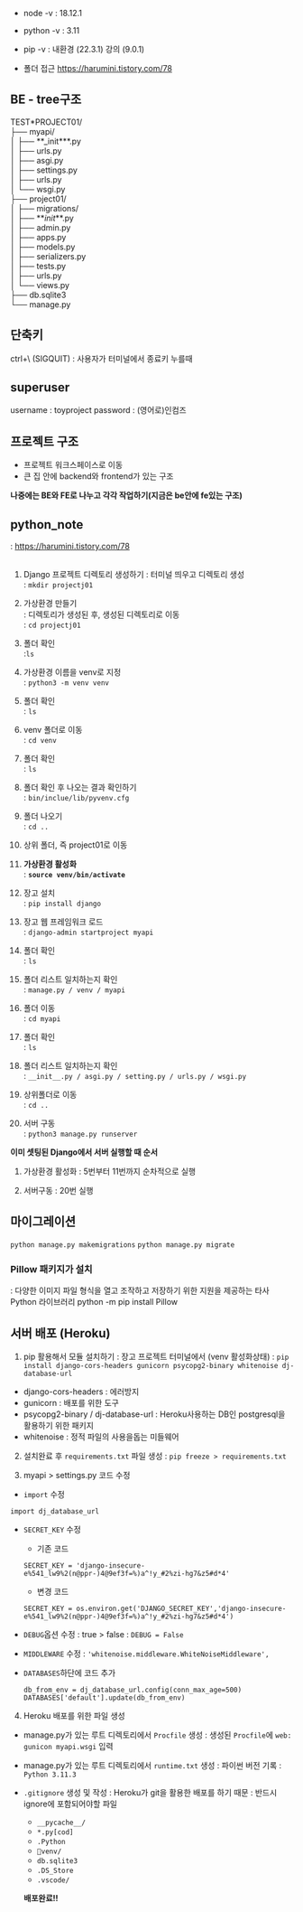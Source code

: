 - node -v : 18.12.1
- python -v : 3.11
- pip -v : 내환경 (22.3.1) 강의 (9.0.1)

- 폴더 접근
  https://harumini.tistory.com/78

## BE - tree구조

TEST\*PROJECT01/  
├── myapi/  
│ ├── \*\*\_init**\*.py  
│ ├── urls.py  
│ ├── asgi.py  
│ ├── settings.py  
│ ├── urls.py  
│ └── wsgi.py  
├── project01/  
│ ├── migrations/  
│ ├── **_init_\*\*.py  
│ ├── admin.py  
│ ├── apps.py  
│ ├── models.py  
│ ├── serializers.py  
│ ├── tests.py  
│ ├── urls.py  
│ └── views.py  
├── db.sqlite3  
└── manage.py

## 단축키

ctrl+\ (SIGQUIT) : 사용자가 터미널에서 종료키 누를때

## superuser

username : toyproject
password : (영어로)인컴즈

## 프로젝트 구조

- 프로젝트 워크스페이스로 이동
- 큰 집 안에 backend와 frontend가 있는 구조

**나중에는 BE와 FE로 나누고 각각 작업하기(지금은 be안에 fe있는 구조)**

## python_note

: https://harumini.tistory.com/78 <br>
<br>

1. Django 프로젝트 디렉토리 생성하기
   : 터미널 띄우고 디렉토리 생성  
   : `mkdir projectj01`

2. 가상환경 만들기 <br>
   : 디렉토리가 생성된 후, 생성된 디렉토리로 이동 <br>
   : `cd projectj01`

3. 폴더 확인  
   :`ls`
   <br>
4. 가상환경 이름을 venv로 지정  
   : `python3 -m venv venv`

5. 폴더 확인  
   : `ls`
6. venv 폴더로 이동  
   : `cd venv`

7. 폴더 확인  
   : `ls`

8. 폴더 확인 후 나오는 결과 확인하기  
   : `bin/inclue/lib/pyvenv.cfg`

9. 폴더 나오기  
   : `cd ..`

10. 상위 폴더, 즉 project01로 이동

11. **가상환경 활성화**  
    : **`source venv/bin/activate`**

12. 장고 설치  
    : `pip install django`
13. 장고 웹 프레임워크 로드  
    : `django-admin startproject myapi`
14. 폴더 확인  
    : `ls`
15. 폴더 리스트 일치하는지 확인  
    : `manage.py / venv / myapi`
16. 폴더 이동  
    : `cd myapi`
17. 폴더 확인  
    : `ls`
18. 폴더 리스트 일치하는지 확인  
    : `__init__.py / asgi.py / setting.py / urls.py / wsgi.py`
19. 상위폴더로 이동  
    : `cd ..`
20. 서버 구동  
    : `python3 manage.py runserver`

**이미 셋팅된 Django에서 서버 실행할 때 순서**

1. 가상환경 활성화
   : 5번부터 11번까지 순차적으로 실행

2. 서버구동
   : 20번 실행

## 마이그레이션

`python manage.py makemigrations`
`python manage.py migrate`

### Pillow 패키지가 설치

: 다양한 이미지 파일 형식을 열고 조작하고 저장하기 위한 지원을 제공하는 타사 Python 라이브러리
python -m pip install Pillow

## 서버 배포 (Heroku)

1. pip 활용해서 모듈 설치하기
   : 장고 프로젝트 터미널에서 (venv 활성화상태)
   : `pip install django-cors-headers gunicorn psycopg2-binary whitenoise dj-database-url`

- django-cors-headers : 에러방지
- gunicorn : 배포를 위한 도구
- psycopg2-binary / dj-database-url : Heroku사용하는 DB인 postgresql을 활용하기 위한 패키지
- whitenoise : 정적 파일의 사용을돕는 미들웨어

2. 설치완료 후 `requirements.txt` 파일 생성
   : `pip freeze > requirements.txt`

3. myapi > settings.py 코드 수정

- `import` 수정

```
import dj_database_url
```

- `SECRET_KEY` 수정

  - 기존 코드

  ```
  SECRET_KEY = 'django-insecure-e%541_lw9%2(n@ppr-)4@9ef3f=%)a^!y_#2%zi-hg7&z5#d*4'
  ```

  - 변경 코드

  ```
  SECRET_KEY = os.environ.get('DJANGO_SECRET_KEY','django-insecure-e%541_lw9%2(n@ppr-)4@9ef3f=%)a^!y_#2%zi-hg7&z5#d*4')
  ```

- `DEBUG`옵션 수정
  : true > false
  : `DEBUG = False`

- `MIDDLEWARE` 수정
  : `'whitenoise.middleware.WhiteNoiseMiddleware',`

- `DATABASES`하단에 코드 추가
  ```
  db_from_env = dj_database_url.config(conn_max_age=500)
  DATABASES['default'].update(db_from_env)
  ```

4. Heroku 배포를 위한 파일 생성

- manage.py가 있는 루트 디렉토리에서 `Procfile` 생성
  : 생성된 `Procfile`에 `web: gunicon myapi.wsgi` 입력
- manage.py가 있는 루트 디렉토리에서 `runtime.txt` 생성
  : 파이썬 버전 기록
  : `Python 3.11.3`

- `.gitignore` 생성 및 작성
  : Heroku가 git을 활용한 배포를 하기 때문
  : 반드시 ignore에 포함되어야할 파일

  - `__pycache__/`
  - `*.py[cod]`
  - `.Python`
  - `venv/`
  - `db.sqlite3`
  - `.DS_Store`
  - `.vscode/`

  **배포완료!!**
